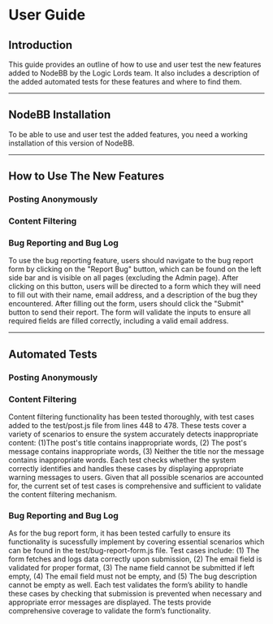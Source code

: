 # User Guide

## Introduction
This guide provides an outline of how to use and user test the new features added to NodeBB by the Logic Lords team. It also includes a description of the added automated tests for these features and where to find them.

---

## NodeBB Installation
To be able to use and user test the added features, you need a working installation of this version of NodeBB.


---

## How to Use The New Features

### Posting Anonymously

### Content Filtering

### Bug Reporting and Bug Log
To use the bug reporting feature, users should navigate to the bug report form by clicking on the "Report Bug" button, which can be found on the left side bar and is visible on all pages (excluding the Admin page). After clicking on this button, users will be directed to a form which they will need to fill out with their name, email address, and a description of the bug they encountered. After filling out the form, users should click the "Submit" button to send their report. The form will validate the inputs to ensure all required fields are filled correctly, including a valid email address. 

---

## Automated Tests

### Posting Anonymously

### Content Filtering
Content filtering functionality has been tested thoroughly, with test cases added to the test/post.js file from lines 448 to 478. These tests cover a variety of scenarios to ensure the system accurately detects inappropriate content: (1)The post's title contains inappropriate words, (2) The post's message contains inappropriate words, (3) Neither the title nor the message contains inappropriate words. Each test checks whether the system correctly identifies and handles these cases by displaying appropriate warning messages to users. Given that all possible scenarios are accounted for, the current set of test cases is comprehensive and sufficient to validate the content filtering mechanism.

### Bug Reporting and Bug Log
As for the bug report form, it has been tested carfully to ensure its functionality is sucessfully implement by covering essential scenarios which can be found in the test/bug-report-form.js file. Test cases include: (1) The form fetches and logs data correctly upon submission, (2) The email field is validated for proper format, (3) The name field cannot be submitted if left empty, (4) The email field must not be empty, and (5) The bug description cannot be empty as well. Each test validates the form’s ability to handle these cases by checking that submission is prevented when necessary and appropriate error messages are displayed. The tests provide comprehensive coverage to validate the form’s functionality.
